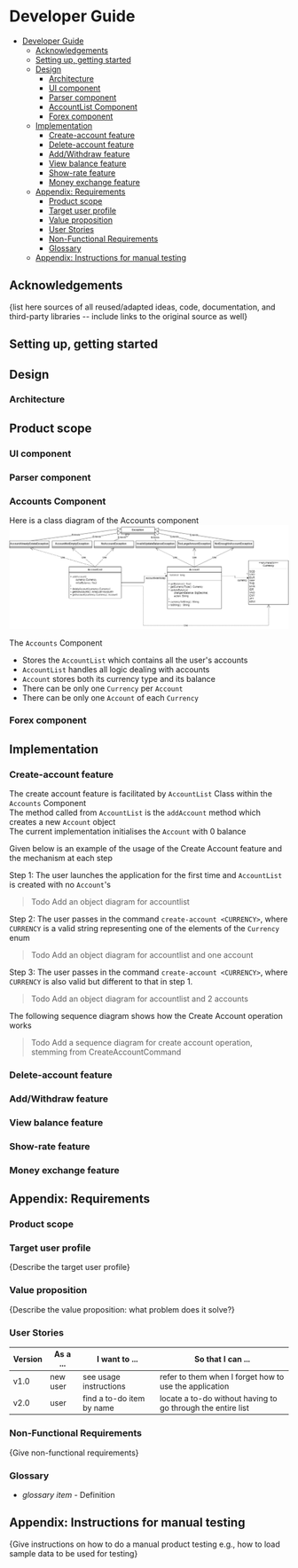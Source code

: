 # Developer Guide

<!-- TOC -->

* [Developer Guide](#developer-guide)
    * [Acknowledgements](#acknowledgements)
    * [Setting up, getting started](#setting-up-getting-started)
    * [Design](#design)
        * [Architecture](#architecture)
        * [UI component](#ui-component)
        * [Parser component](#parser-component)
        * [AccountList Component](#accountlist-component)
        * [Forex component](#forex-component)
    * [Implementation](#implementation)
        * [Create-account feature](#create-account-feature)
        * [Delete-account feature](#delete-account-feature)
        * [Add/Withdraw feature](#addwithdraw-feature)
        * [View balance feature](#view-balance-feature)
        * [Show-rate feature](#show-rate-feature)
        * [Money exchange feature](#money-exchange-feature)
    * [Appendix: Requirements](#appendix--requirements)
        * [Product scope](#product-scope)
        * [Target user profile](#target-user-profile)
        * [Value proposition](#value-proposition)
        * [User Stories](#user-stories)
        * [Non-Functional Requirements](#non-functional-requirements)
        * [Glossary](#glossary)
    * [Appendix: Instructions for manual testing](#appendix--instructions-for-manual-testing)

<!-- TOC -->

## Acknowledgements

{list here sources of all reused/adapted ideas, code, documentation, and third-party libraries -- include links to the
original source as well}

## Setting up, getting started

## Design

### Architecture

## Product scope

### UI component

### Parser component

### Accounts Component

Here is a class diagram of the Accounts component
![AccountListClassDiagram](../images/AccountListClassDiagram.png)

The `Accounts` Component

* Stores the `AccountList` which contains all the user's accounts
* `AccountList` handles all logic dealing with accounts
* `Account` stores both its currency type and its balance
* There can be only one `Currency` per `Account`
* There can be only one `Account` of each `Currency`

### Forex component

## Implementation

### Create-account feature

The create account feature is facilitated by `AccountList` Class within the `Accounts` Component  
The method called from `AccountList` is the `addAccount` method which creates a new `Account` object  
The current implementation initialises the `Account` with 0 balance

Given below is an example of the usage of the Create Account feature and the mechanism at each step

Step 1: The user launches the application for the first time and `AccountList` is created with no `Account`'s
> Todo Add an object diagram for accountlist

Step 2: The user passes in the command `create-account <CURRENCY>`, where `CURRENCY` is a valid string representing one
of the elements of the `Currency` enum
> Todo Add an object diagram for accountlist and one account

Step 3: The user passes in the command `create-account <CURRENCY>`, where `CURRENCY` is also valid but different to that
in step 1.
> Todo Add an object diagram for accountlist and 2 accounts

The following sequence diagram shows how the Create Account operation works
> Todo Add a sequence diagram for create account operation, stemming from CreateAccountCommand

### Delete-account feature

### Add/Withdraw feature

### View balance feature

### Show-rate feature

### Money exchange feature

## Appendix: Requirements

### Product scope

### Target user profile

{Describe the target user profile}

### Value proposition

{Describe the value proposition: what problem does it solve?}

### User Stories

| Version | As a ... | I want to ...             | So that I can ...                                           |
|---------|----------|---------------------------|-------------------------------------------------------------|
| v1.0    | new user | see usage instructions    | refer to them when I forget how to use the application      |
| v2.0    | user     | find a to-do item by name | locate a to-do without having to go through the entire list |

### Non-Functional Requirements

{Give non-functional requirements}

### Glossary

* *glossary item* - Definition

## Appendix: Instructions for manual testing

{Give instructions on how to do a manual product testing e.g., how to load sample data to be used for testing}
